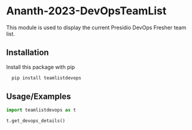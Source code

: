 
# Ananth-2023-DevOpsTeamList

This module is used to display the current Presidio DevOps Fresher team list.


## Installation

Install this package with pip

```bash
  pip install teamlistdevops
```
    

## Usage/Examples

```python
import teamlistdevops as t

t.get_devops_details()

```

